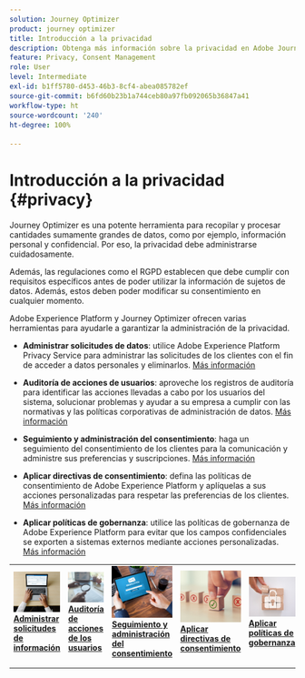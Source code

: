 ```yaml
---
solution: Journey Optimizer
product: journey optimizer
title: Introducción a la privacidad
description: Obtenga más información sobre la privacidad en Adobe Journey Optimizer y Adobe Experience Platform.
feature: Privacy, Consent Management
role: User
level: Intermediate
exl-id: b1ff5780-d453-46b3-8cf4-abea085782ef
source-git-commit: b6fd60b23b1a744ceb80a97fb092065b36847a41
workflow-type: ht
source-wordcount: '240'
ht-degree: 100%

---
```


# Introducción a la privacidad {#privacy}

Journey Optimizer es una potente herramienta para recopilar y procesar cantidades sumamente grandes de datos, como por ejemplo, información personal y confidencial. Por eso, la privacidad debe administrarse cuidadosamente.

Además, las regulaciones como el RGPD establecen que debe cumplir con requisitos específicos antes de poder utilizar la información de sujetos de datos. Además, estos deben poder modificar su consentimiento en cualquier momento.

Adobe Experience Platform y Journey Optimizer ofrecen varias herramientas para ayudarle a garantizar la administración de la privacidad.

* **Administrar solicitudes de datos**: utilice Adobe Experience Platform Privacy Service para administrar las solicitudes de los clientes con el fin de acceder a datos personales y eliminarlos. [Más información](requests.md)

* **Auditoría de acciones de usuarios**: aproveche los registros de auditoría para identificar las acciones llevadas a cabo por los usuarios del sistema, solucionar problemas y ayudar a su empresa a cumplir con las normativas y las políticas corporativas de administración de datos. [Más información](audit-logs.md)

* **Seguimiento y administración del consentimiento**: haga un seguimiento del consentimiento de los clientes para la comunicación y administre sus preferencias y suscripciones. [Más información](opt-out.md)

* **Aplicar directivas de consentimiento**: defina las políticas de consentimiento de Adobe Experience Platform y aplíquelas a sus acciones personalizadas para respetar las preferencias de los clientes. [Más información](../action/consent.md)

* **Aplicar políticas de gobernanza**: utilice las políticas de gobernanza de Adobe Experience Platform para evitar que los campos confidenciales se exporten a sistemas externos mediante acciones personalizadas. [Más información](../action/action-privacy.md)

<table style="table-layout:fixed"><tr style="border: 0;">
<td>
<a href="requests.md">
<img alt="Posible cliente" src="../assets/do-not-localize/privacy-request.jpeg">
</a>
<div><a href="requests.md"><strong>Administrar solicitudes de información</strong>
</div>
<p>
</td>
<td>
<a href="audit-logs.md">
<img alt="Poco frecuente" src="../assets/do-not-localize/privacy-audit.jpeg">
</a>
<div>
<a href="audit-logs.md"><strong>Auditoría de acciones de los usuarios</strong></a>
</div>
<p></td>
<td>
<a href="opt-out.md">
<img alt="Validación" src="../assets/do-not-localize/privacy-track-consent.jpeg">
</a>
<div>
<a href="opt-out.md"><strong>Seguimiento y administración del consentimiento</strong></a>
</div>
<p>
</td>
<td>
<a href="../action/consent.md">
<img alt="Validación" src="../assets/do-not-localize/privacy-consent-policies.jpeg">
</a>
<div>
<a href="../action/consent.md"><strong>Aplicar directivas de consentimiento</strong></a>
</div>
<p>
</td>
<td>
<a href="../action/action-privacy.md">
<img alt="Validación" src="../assets/do-not-localize/privacy-governance.jpeg">
</a>
<div>
<a href="../action/action-privacy.md"><strong>Aplicar políticas de gobernanza</strong></a>
</div>
<p>
</td>
</tr></table>
